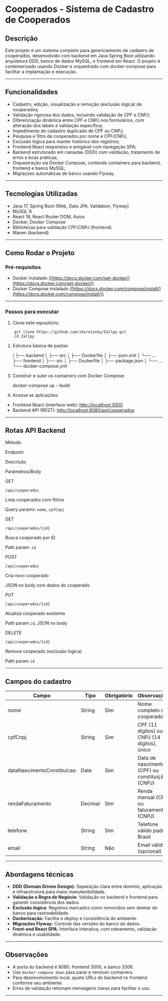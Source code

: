 Cooperados - Sistema de Cadastro de Cooperados
==============================================

Descrição
---------

Este projeto é um sistema completo para gerenciamento de cadastro de cooperados, desenvolvido com backend em Java Spring Boot utilizando arquitetura DDD, banco de dados MySQL, e frontend em React. O projeto é conteinerizado usando Docker e orquestrado com docker-compose para facilitar a implantação e execução.

* * *

Funcionalidades
---------------

*   Cadastro, edição, visualização e remoção (exclusão lógica) de cooperados;
*   Validação rigorosa dos dados, incluindo validação de CPF e CNPJ;
*   Diferenciação dinâmica entre CPF e CNPJ nos formulários, com alteração dos labels e validação específica;
*   Impedimento do cadastro duplicado de CPF ou CNPJ;
*   Pesquisa e filtro de cooperados por nome e CPF/CNPJ;
*   Exclusão lógica para manter histórico dos registros;
*   Frontend React responsivo e amigável com navegação SPA;
*   Backend estruturado em camadas (DDD) com validação, tratamento de erros e boas práticas;
*   Orquestração via Docker Compose, contendo containers para backend, frontend e banco MySQL;
*   Migrações automáticas de banco usando Flyway.

* * *

Tecnologias Utilizadas
----------------------

*   Java 17, Spring Boot (Web, Data JPA, Validation, Flyway)
*   MySQL 8
*   React 18, React Router DOM, Axios
*   Docker, Docker Compose
*   Bibliotecas para validação CPF/CNPJ (frontend)
*   Maven (backend)

* * *

Como Rodar o Projeto
--------------------

### Pré-requisitos

*   Docker instalado ([https://docs.docker.com/get-docker/](https://docs.docker.com/get-docker/))
*   Docker Compose instalado ([https://docs.docker.com/compose/install/](https://docs.docker.com/compose/install/))

* * *

### Passos para executar

1.  Clone este repositório:
```
    git clone https://github.com/ikarolesky/Zallpy.git
    cd Zallpy
``` 

2.  Estrutura básica de pastas:

    /
    ├── backend
    │   ├── src
    │   ├── Dockerfile
    │   ├── pom.xml
    │   └── ...
    ├── frontend
    │   ├── src
    │   ├── Dockerfile
    │   ├── package.json
    │   └── ...
    └── docker-compose.yml
    

3.  Construir e subir os containers com Docker Compose:

    docker-compose up --build
    

4.  Acesse as aplicações:

*   Frontend React (interface web): [http://localhost:3000](http://localhost:3000)
*   Backend API (REST): [http://localhost:8080/api/cooperados](http://localhost:8080/api/cooperados)

* * *

Rotas API Backend
-----------------

Método

Endpoint

Descrição

Parâmetros/Body

GET

`/api/cooperados`

Lista cooperados com filtros

Query params: `nome`, `cpfCnpj`

GET

`/api/cooperados/{id}`

Busca cooperado por ID

Path param: `id`

POST

`/api/cooperados`

Cria novo cooperado

JSON no body com dados do cooperado

PUT

`/api/cooperados/{id}`

Atualiza cooperado existente

Path param `id`, JSON no body

DELETE

`/api/cooperados/{id}`

Remove cooperado (exclusão lógica)

Path param `id`

* * *

## Campos do cadastro

| Campo | Tipo | Obrigatório | Observações |
| --- | --- | --- | --- |
| nome | String | Sim | Nome completo do cooperado |
| cpfCnpj | String | Sim | CPF (11 dígitos) ou CNPJ (14 dígitos), único |
| dataNascimentoConstituicao | Date | Sim | Data de nascimento (CPF) ou constituição (CNPJ) |
| rendaFaturamento | Decimal | Sim | Renda mensal (CPF) ou faturamento (CNPJ) |
| telefone | String | Sim | Telefone válido padrão Brasil |
| email | String | Não | Email válido (opcional) |

- - -

Abordagens técnicas
-------------------

*   **DDD (Domain Driven Design):** Separação clara entre domínio, aplicação e infraestrutura para maior manutenibilidade.
*   **Validação e Regra de Negócio:** Validação no backend e frontend para garantir consistência dos dados.
*   **Exclusão lógica:** Registros marcados como removidos sem deletar do banco para rastreabilidade.
*   **Dockerização:** Facilita o deploy e consistência do ambiente.
*   **Migrações Flyway:** Controle das versões do banco de dados.
*   **Front-end React SPA:** Interface interativa, com roteamento, validação dinâmica e usabilidade.

* * *

Observações
-----------

*   A porta do backend é 8080, frontend 3000, e banco 3306.
*   Use `docker-compose down` para parar e remover containers.
*   Para desenvolvimento local, ajuste URLs do backend no frontend conforme seu ambiente.
*   Erros de validação retornam mensagens claras para facilitar o uso.

* * *
